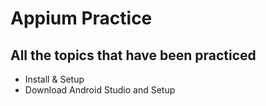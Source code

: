 # **Appium Practice**
## All the topics that have been practiced
- Install & Setup
- Download Android Studio and Setup 

